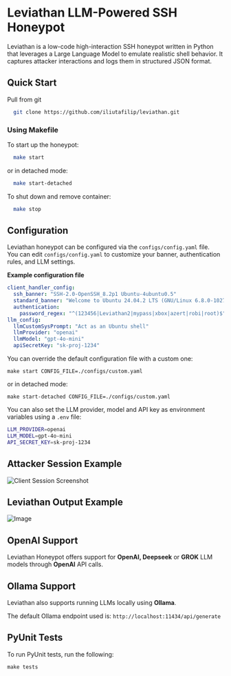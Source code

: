 # Leviathan LLM-Powered SSH Honeypot                                              

Leviathan is a low-code high-interaction SSH honeypot written in Python that leverages a Large Language Model to emulate realistic shell behavior. It captures attacker interactions and logs them in structured JSON format.

## Quick Start

Pull from git

```bash
  git clone https://github.com/iliutafilip/leviathan.git
```

### Using Makefile

To start up the honeypot:
```bash
  make start
```
or in detached mode:

```bash
  make start-detached
```

To shut down and remove container:
```bash
  make stop
```

## Configuration

Leviathan honeypot can be configured via the `configs/config.yaml` file.  
You can edit `configs/config.yaml` to customize your banner, authentication rules, and LLM settings.

**Example configuration file**

```yaml
client_handler_config:
  ssh_banner: "SSH-2.0-OpenSSH_8.2p1 Ubuntu-4ubuntu0.5"
  standard_banner: "Welcome to Ubuntu 24.04.2 LTS (GNU/Linux 6.8.0-1027-generic x86_64)\r\n* Documentation:  https://help.ubuntu.com\r\n* Management:     https://landscape.canonical.com\r\n* Support:        https://ubuntu.com/pro\r\n"
  authentication:
    password_regex: "^(123456|Leviathan2|mypass|xbox|azert|robi|root)$"
llm_config:
  llmCustomSysPrompt: "Act as an Ubuntu shell"
  llmProvider: "openai"
  llmModel: "gpt-4o-mini"
  apiSecretKey: "sk-proj-1234"
```

You can override the default configuration file with a custom one:

`make start CONFIG_FILE=./configs/custom.yaml`

or in detached mode:

`make start-detached CONFIG_FILE=./configs/custom.yaml`

You can also set the LLM provider, model and API key as environment variables using a `.env` file:

```bash
LLM_PROVIDER=openai
LLM_MODEL=gpt-4o-mini
API_SECRET_KEY=sk-proj-1234
```

## Attacker Session Example

![Client Session Screenshot](https://github.com/user-attachments/assets/6ac4b158-b6d7-4e23-8dc9-fa3e66277ae2)

## Leviathan Output Example

![Image](https://github.com/user-attachments/assets/f1ee77fb-b40a-40be-accc-ecbe0f6344c1)

## OpenAI Support

Leviathan Honeypot offers support for **OpenAI, Deepseek** or **GROK** LLM models through **OpenAI** API calls.

## Ollama Support

Leviathan also supports running LLMs locally using **Ollama**.

The default Ollama endpoint used is: `http://localhost:11434/api/generate`

## PyUnit Tests

To run PyUnit tests, run the following:

`make tests`
